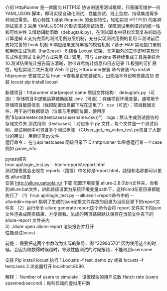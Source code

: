 介绍
HttpRunner 是一款面向 HTTP(S) 协议的通用测试框架，只需编写维护一份 YAML/JSON 脚本，即可实现自动化测试、性能测试、线上监控、持续集成等多种测试需求。
核心特性
1.继承 Requests 的全部特性，轻松实现 HTTP(S) 的各种测试需求
2.采用 YAML/JSON 的形式描述测试场景，保障测试用例描述的统一性和可维护性
3.借助辅助函数（debugtalk.py），在测试脚本中轻松实现复杂的动态计算逻辑
4.支持完善的测试用例分层机制，充分实现测试用例的复用
5.测试前后支持完善的 hook 机制
6.响应结果支持丰富的校验机制
7.基于 HAR 实现接口录制和用例生成功能（har2case）
8.结合 Locust 框架，无需额外的工作即可实现分布式性能测试
9.执行方式采用 CLI 调用，可与 Jenkins 等持续集成工具完美结合
10.测试结果统计报告简洁清晰，附带详尽统计信息和日志记录
11.极强的可扩展性，轻松实现二次开发和 Web 平台化
Httprunner安装
命令安装
     Pip install httprunner
     安装完之后  hrun -V查看是否安装成功，出现版本号说明安装成功
安装  locust
pip install locust

新建项目：httprunner  startproject  name
项目文件结构：
debugtalk.py（可选）：存储项目中逻辑运算辅助函数
.env（可选）：存储项目环境变量，通常用于存储项目敏感信息（我把配置信息都下写在这里了）
csv（可选）：项目数据文件，用于进行数据驱动（位置与用例同位置，使用示例"${parameterize(testcases/username.csv)}"）
logs：默认生成测试报告的存储文件夹
测试用例（testcases）：对应多个 py 文件，每个文件是一个测试用例，测试用例中可包含多个测试步骤
     （CUser_get_my_video_test.py包含了大部分的用法）
用例详见py文件    
运行命令：
  在与api  testcases 同级目录下 D:\httprunner
      如果想运行某一个case 例如 game_info 


pytest报告   
      hrun api\login_test.py --html=reports\report.html    
测试报告就会出现在 reports（路径）中名称是report.html，路径和名称都可以更改
allure报告   
安装
   http://allure.qatools.ru/  下载
配置环境变量
     allure-2.8.0\bin文件夹，会看到allure.bat文件，讲此路径设置为系统环境变量path下，这样cmd任意目录都能执行了
（1）hrun api\login_test.py --alluredir=report命令中的 --alluredir=report 指明了生成的json结果文件存放的目录为当前目录下的report文件夹
      （2）运行命令 allure generate report这个命令会将 report 文件夹下的json文件渲染成网页结果，方便观看。生成的网页结果默认保存在当前文件夹下的 allure-report 文件夹内      
       3）allure open allure-report 渲染报告并打开   
性能测试locust    
 
前提：
需要把这两个参数改为实际的账号，例 “22993570”
因为使用这个的时候，会因为取数得时候超时，导致性能测试的时候报错，不能取到username

安装
Pip install locust
执行
  1.Locusts -f test_demo.py  或者  locusts -f  testcases
  2.浏览器打开  localhost:8086
 

解释：
Number of users to simulate：设置模拟的用户总数
Hatch rate (users spawned/second)：每秒启动的虚拟用户数

